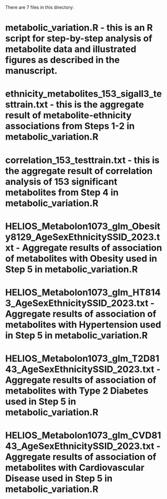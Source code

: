 There are 7 files in this directory: 

# metabolic_variation.R - this is an R script for step-by-step analysis of metabolite data and illustrated figures as described in the manuscript. 

# ethnicity_metabolites_153_sigall3_testtrain.txt - this is the aggregate result of metabolite-ethnicity associations from Steps 1-2 in metabolic_variation.R

# correlation_153_testtrain.txt - this is the aggregate result of correlation analysis of 153 significant metabolites from Step 4 in metabolic_variation.R

# HELIOS_Metabolon1073_glm_Obesity8129_AgeSexEthnicitySSID_2023.txt - Aggregate results of association of metabolites with Obesity used in Step 5 in metabolic_variation.R

# HELIOS_Metabolon1073_glm_HT8143_AgeSexEthnicitySSID_2023.txt - Aggregate results of association of metabolites with Hypertension used in Step 5 in metabolic_variation.R

# HELIOS_Metabolon1073_glm_T2D8143_AgeSexEthnicitySSID_2023.txt - Aggregate results of association of metabolites with Type 2 Diabetes used in Step 5 in metabolic_variation.R

# HELIOS_Metabolon1073_glm_CVD8143_AgeSexEthnicitySSID_2023.txt - Aggregate results of association of metabolites with Cardiovascular Disease used in Step 5 in metabolic_variation.R
